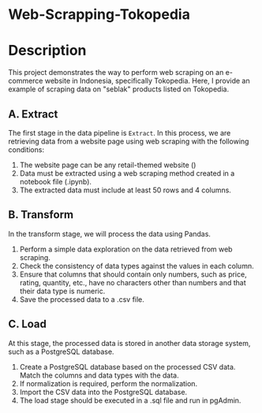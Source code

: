 # Web-Scrapping-Tokopedia

# Description
This project demonstrates the way to perform web scraping on an e-commerce website in Indonesia, specifically Tokopedia. 
Here, I provide an example of scraping data on "seblak" products listed on Tokopedia.

## A. Extract
The first stage in the data pipeline is `Extract`. In this process, we are retrieving data from a website page using web scraping with the following conditions:
1. The website page can be any retail-themed website ()
2. Data must be extracted using a web scraping method created in a notebook file (.ipynb).
3. The extracted data must include at least 50 rows and 4 columns.

## B. Transform
In the transform stage, we will process the data using Pandas. 
1. Perform a simple data exploration on the data retrieved from web scraping.
2. Check the consistency of data types against the values in each column.
3. Ensure that columns that should contain only numbers, such as price, rating, quantity, etc., have no characters other than numbers and that their data type is numeric.
4. Save the processed data to a .csv file.

## C. Load
At this stage, the processed data is stored in another data storage system, such as a PostgreSQL database.
1. Create a PostgreSQL database based on the processed CSV data. Match the columns and data types with the data.
2. If normalization is required, perform the normalization.
3. Import the CSV data into the PostgreSQL database.
4. The load stage should be executed in a .sql file and run in pgAdmin.
